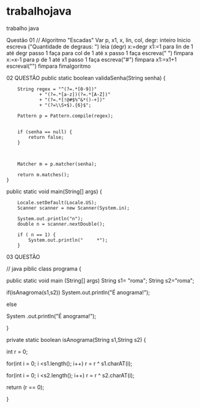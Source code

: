 # trabalhojava
trabalho java

Questão 01  // Algoritmo "Escadas"
 Var
 p, x1, x, lin, col, degr: inteiro
Inicio
 escreva ("Quantidade de degraus: ")
 leia (degr)
 x:=degr
x1:=1
 para lin de 1 até degr passo 1 faça
   para col de 1 até x passo 1 faça
   escreva(" ")
    fimpara
 x:=x-1
 para p de 1 até x1 passo 1 faça
      escreva("#")
 fimpara
 x1:=x1+1
escreval("")
 fimpara
 fimalgoritmo 

02 QUESTÃO 
public static boolean validaSenha(String senha) {

        String regex = "^(?=.*[0-9])"
                + "(?=.*[a-z])(?=.*[A-Z])"
                + "(?=.*[!@#$%^&*()-+])"
                + "(?=\\S+$).{6}$";

        Pattern p = Pattern.compile(regex);


        if (senha == null) {
            return false;
        }



        Matcher m = p.matcher(senha);

        return m.matches();
    }   
public static void main(String[] args) {

        Locale.setDefault(Locale.US);
        Scanner scanner = new Scanner(System.in);

        System.out.println("n");
        double n = scanner.nextDouble();

        if ( n == 1) {
            System.out.println("     *");
        }
 
03 QUESTÃO 
 

   

// java 
piblic class programa {

public static void main (String[] args)
String s1= "roma";
String s2="roma";

if(isAnagroma(s1,s2))
System.out.println("É anograma!");

else

System .out.println("É anograma!");

}

private static boolean isAnograma(String s1,String s2) { 

int r = 0;

for(int i = 0; i <s1.length(); i++)
r = r ^ s1.charAT(i);

for(int i = 0; i <s2.length(); i++)
r = r ^ s2.charAT(i);

return (r == 0);

}



